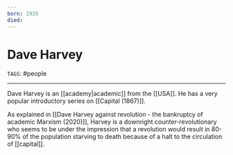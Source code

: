 ```yaml
---
born: 1935
died: 
---
```

# Dave Harvey
`TAGS`: #people 

---
Dave Harvey is an [[academy|academic]] from the [[USA]]. He has a very popular introductory series on [[Capital (1867)]].

As explained in [[Dave Harvey against revolution - the bankruptcy of academic Marxism (2020)]], Harvey is a downright counter-revolutionary who seems to be under the impression that a revolution would result in 80-90% of the population starving to death because of a halt to the circulation of [[capital]]. 
